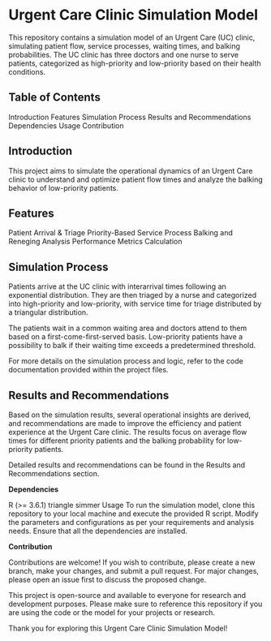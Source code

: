 # Urgent Care Clinic Simulation Model

This repository contains a simulation model of an Urgent Care (UC) clinic, simulating patient flow, service processes, waiting times, and balking probabilities. The UC clinic has three doctors and one nurse to serve patients, categorized as high-priority and low-priority based on their health conditions.

## Table of Contents
Introduction
Features
Simulation Process
Results and Recommendations
Dependencies
Usage
Contribution

## Introduction
This project aims to simulate the operational dynamics of an Urgent Care clinic to understand and optimize patient flow times and analyze the balking behavior of low-priority patients.

## Features
Patient Arrival & Triage
Priority-Based Service Process
Balking and Reneging Analysis
Performance Metrics Calculation

## Simulation Process
Patients arrive at the UC clinic with interarrival times following an exponential distribution. They are then triaged by a nurse and categorized into high-priority and low-priority, with service time for triage distributed by a triangular distribution.

The patients wait in a common waiting area and doctors attend to them based on a first-come-first-served basis. Low-priority patients have a possibility to balk if their waiting time exceeds a predetermined threshold.

For more details on the simulation process and logic, refer to the code documentation provided within the project files.

## Results and Recommendations
Based on the simulation results, several operational insights are derived, and recommendations are made to improve the efficiency and patient experience at the Urgent Care clinic. The results focus on average flow times for different priority patients and the balking probability for low-priority patients.

Detailed results and recommendations can be found in the Results and Recommendations section.

**Dependencies**

R (>= 3.6.1)
triangle
simmer
Usage
To run the simulation model, clone this repository to your local machine and execute the provided R script. Modify the parameters and configurations as per your requirements and analysis needs. Ensure that all the dependencies are installed.

**Contribution**

Contributions are welcome! If you wish to contribute, please create a new branch, make your changes, and submit a pull request. For major changes, please open an issue first to discuss the proposed change.

This project is open-source and available to everyone for research and development purposes. Please make sure to reference this repository if you are using the code or the model for your projects or research.

Thank you for exploring this Urgent Care Clinic Simulation Model!
